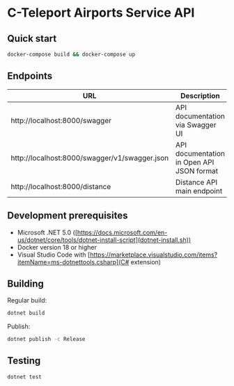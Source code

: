 # C-Teleport Airports Service API

## Quick start

```sh
docker-compose build && docker-compose up
```

## Endpoints

| URL                                           | Description                               |
|-----------------------------------------------|-------------------------------------------|
| http://localhost:8000/swagger                 | API documentation via Swagger UI          |
| http://localhost:8000/swagger/v1/swagger.json | API documentation in Open API JSON format |
| http://localhost:8000/distance                | Distance API main endpoint                |

## Development prerequisites

- Microsoft .NET 5.0 ([https://docs.microsoft.com/en-us/dotnet/core/tools/dotnet-install-script](dotnet-install.sh))
- Docker version 18 or higher
- Visual Studio Code with [https://marketplace.visualstudio.com/items?itemName=ms-dotnettools.csharp](C# extension)

## Building

Regular build:
```sh
dotnet build
```

Publish:
```sh
dotnet publish -c Release
```

## Testing

```sh
dotnet test
```